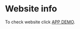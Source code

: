 # Website info

To check website click [APP DEMO](https://tasty-restaurant-production.up.railway.app).
